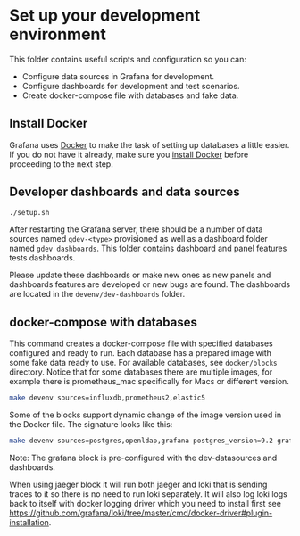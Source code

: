 # Set up your development environment

This folder contains useful scripts and configuration so you can:

* Configure data sources in Grafana for development.
* Configure dashboards for development and test scenarios.
* Create docker-compose file with databases and fake data.

## Install Docker

Grafana uses [Docker](https://docker.com) to make the task of setting up databases a little easier. If you do not have it already, make sure you [install Docker](https://docs.docker.com/docker-for-mac/install/) before proceeding to the next step.

## Developer dashboards and data sources

```bash
./setup.sh
```

After restarting the Grafana server, there should be a number of data sources named `gdev-<type>` provisioned as well as
a dashboard folder named `gdev dashboards`. This folder contains dashboard and panel features tests dashboards. 

Please update these dashboards or make new ones as new panels and dashboards features are developed or new bugs are
found. The dashboards are located in the `devenv/dev-dashboards` folder. 

## docker-compose with databases

This command creates a docker-compose file with specified databases configured and ready to run. Each database has
a prepared image with some fake data ready to use. For available databases, see `docker/blocks` directory. Notice that
for some databases there are multiple images, for example there is prometheus_mac specifically for Macs or different
version.

```bash
make devenv sources=influxdb,prometheus2,elastic5
```

Some of the blocks support dynamic change of the image version used in the Docker file. The signature looks like this: 

```bash
make devenv sources=postgres,openldap,grafana postgres_version=9.2 grafana_version=6.7.0-beta1
```

Note: The grafana block is pre-configured with the dev-datasources and dashboards.

When using jaeger block it will run both jaeger and loki that is sending traces to it so there is no need to run loki
 separately. It will also log loki logs back to itself with docker logging driver which you need to install first see https://github.com/grafana/loki/tree/master/cmd/docker-driver#plugin-installation.
